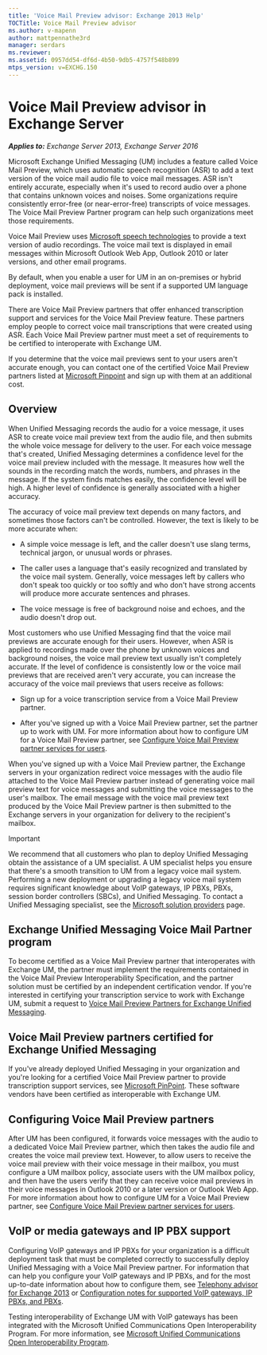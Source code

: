 ```yaml
---
title: 'Voice Mail Preview advisor: Exchange 2013 Help'
TOCTitle: Voice Mail Preview advisor
ms.author: v-mapenn
author: mattpennathe3rd
manager: serdars
ms.reviewer:
ms.assetid: 0957dd54-df6d-4b50-9db5-4757f548b899
mtps_version: v=EXCHG.150
---
```


# Voice Mail Preview advisor in Exchange Server

_**Applies to:** Exchange Server 2013, Exchange Server 2016_

Microsoft Exchange Unified Messaging (UM) includes a feature called Voice Mail Preview, which uses automatic speech recognition (ASR) to add a text version of the voice mail audio file to voice mail messages. ASR isn't entirely accurate, especially when it's used to record audio over a phone that contains unknown voices and noises. Some organizations require consistently error-free (or near-error-free) transcripts of voice messages. The Voice Mail Preview Partner program can help such organizations meet those requirements.

Voice Mail Preview uses [Microsoft speech technologies](https://go.microsoft.com/fwlink/p/?linkId=187348) to provide a text version of audio recordings. The voice mail text is displayed in email messages within Microsoft Outlook Web App, Outlook 2010 or later versions, and other email programs.

By default, when you enable a user for UM in an on-premises or hybrid deployment, voice mail previews will be sent if a supported UM language pack is installed.

There are Voice Mail Preview partners that offer enhanced transcription support and services for the Voice Mail Preview feature. These partners employ people to correct voice mail transcriptions that were created using ASR. Each Voice Mail Preview partner must meet a set of requirements to be certified to interoperate with Exchange UM.

If you determine that the voice mail previews sent to your users aren't accurate enough, you can contact one of the certified Voice Mail Preview partners listed at [Microsoft Pinpoint](https://go.microsoft.com/fwlink/p/?LinkId=281966) and sign up with them at an additional cost.

## Overview

When Unified Messaging records the audio for a voice message, it uses ASR to create voice mail preview text from the audio file, and then submits the whole voice message for delivery to the user. For each voice message that's created, Unified Messaging determines a confidence level for the voice mail preview included with the message. It measures how well the sounds in the recording match the words, numbers, and phrases in the message. If the system finds matches easily, the confidence level will be high. A higher level of confidence is generally associated with a higher accuracy.

The accuracy of voice mail preview text depends on many factors, and sometimes those factors can't be controlled. However, the text is likely to be more accurate when:

- A simple voice message is left, and the caller doesn't use slang terms, technical jargon, or unusual words or phrases.

- The caller uses a language that's easily recognized and translated by the voice mail system. Generally, voice messages left by callers who don't speak too quickly or too softly and who don't have strong accents will produce more accurate sentences and phrases.

- The voice message is free of background noise and echoes, and the audio doesn't drop out.

Most customers who use Unified Messaging find that the voice mail previews are accurate enough for their users. However, when ASR is applied to recordings made over the phone by unknown voices and background noises, the voice mail preview text usually isn't completely accurate. If the level of confidence is consistently low or the voice mail previews that are received aren't very accurate, you can increase the accuracy of the voice mail previews that users receive as follows:

- Sign up for a voice transcription service from a Voice Mail Preview partner.

- After you've signed up with a Voice Mail Preview partner, set the partner up to work with UM. For more information about how to configure UM for a Voice Mail Preview partner, see [Configure Voice Mail Preview partner services for users](configure-voice-mail-preview-partner-services-exchange-2013-help.md).

When you've signed up with a Voice Mail Preview partner, the Exchange servers in your organization redirect voice messages with the audio file attached to the Voice Mail Preview partner instead of generating voice mail preview text for voice messages and submitting the voice messages to the user's mailbox. The email message with the voice mail preview text produced by the Voice Mail Preview partner is then submitted to the Exchange servers in your organization for delivery to the recipient's mailbox.

> [!IMPORTANT]
> We recommend that all customers who plan to deploy Unified Messaging obtain the assistance of a UM specialist. A UM specialist helps you ensure that there's a smooth transition to UM from a legacy voice mail system. Performing a new deployment or upgrading a legacy voice mail system requires significant knowledge about VoIP gateways, IP PBXs, PBXs, session border controllers (SBCs), and Unified Messaging. To contact a Unified Messaging specialist, see the [Microsoft solution providers](https://go.microsoft.com/fwlink/p/?LinkId=261951) page.

## Exchange Unified Messaging Voice Mail Partner program

To become certified as a Voice Mail Preview partner that interoperates with Exchange UM, the partner must implement the requirements contained in the Voice Mail Preview Interoperability Specification, and the partner solution must be certified by an independent certification vendor. If you're interested in certifying your transcription service to work with Exchange UM, submit a request to [Voice Mail Preview Partners for Exchange Unified Messaging](mailto:vmppp@microsoft.com).

## Voice Mail Preview partners certified for Exchange Unified Messaging

If you've already deployed Unified Messaging in your organization and you're looking for a certified Voice Mail Preview partner to provide transcription support services, see [Microsoft PinPoint](https://go.microsoft.com/fwlink/p/?LinkId=281966). These software vendors have been certified as interoperable with Exchange UM.

## Configuring Voice Mail Preview partners

After UM has been configured, it forwards voice messages with the audio to a dedicated Voice Mail Preview partner, which then takes the audio file and creates the voice mail preview text. However, to allow users to receive the voice mail preview with their voice message in their mailbox, you must configure a UM mailbox policy, associate users with the UM mailbox policy, and then have the users verify that they can receive voice mail previews in their voice messages in Outlook 2010 or a later version or Outlook Web App. For more information about how to configure UM for a Voice Mail Preview partner, see [Configure Voice Mail Preview partner services for users](configure-voice-mail-preview-partner-services-exchange-2013-help.md).

## VoIP or media gateways and IP PBX support

Configuring VoIP gateways and IP PBXs for your organization is a difficult deployment task that must be completed correctly to successfully deploy Unified Messaging with a Voice Mail Preview partner. For information that can help you configure your VoIP gateways and IP PBXs, and for the most up-to-date information about how to configure them, see [Telephony advisor for Exchange 2013](telephony-advisor-for-exchange-2013-exchange-2013-help.md) or [Configuration notes for supported VoIP gateways, IP PBXs, and PBXs](configuration-notes-for-voip-gateways-exchange-2013-help.md).

Testing interoperability of Exchange UM with VoIP gateways has been integrated with the Microsoft Unified Communications Open Interoperability Program. For more information, see [Microsoft Unified Communications Open Interoperability Program](https://go.microsoft.com/fwlink/p/?linkId=132071).
